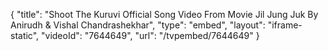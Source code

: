 {
    "title": "Shoot The Kuruvi Official Song Video From Movie Jil Jung Juk By Anirudh & Vishal Chandrashekhar",
    "type": "embed",
    "layout": "iframe-static",
    "videoId": "7644649",
    "url": "\/tvpembed\/7644649"
}